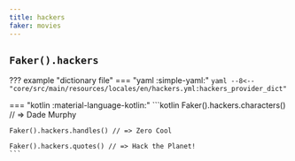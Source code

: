 ```yaml
---
title: hackers
faker: movies
---
```


## `Faker().hackers`

??? example "dictionary file"
    === "yaml :simple-yaml:"
        ```yaml
        --8<-- "core/src/main/resources/locales/en/hackers.yml:hackers_provider_dict"
        ```

=== "kotlin :material-language-kotlin:"
    ```kotlin
    Faker().hackers.characters() // => Dade Murphy

    Faker().hackers.handles() // => Zero Cool

    Faker().hackers.quotes() // => Hack the Planet!
    ```

